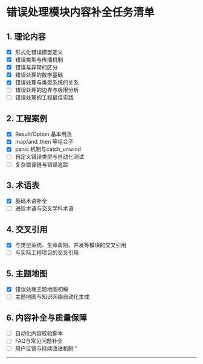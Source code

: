 ﻿# 错误处理模块内容补全任务清单

## 1. 理论内容

- [x] 形式化错误模型定义
- [x] 错误类型与传播机制
- [x] 错误与异常的区分
- [x] 错误处理的数学基础
- [x] 错误处理与类型系统的关系
- [ ] 错误处理的边界与极限分析
- [ ] 错误处理的工程最佳实践

## 2. 工程案例

- [x] Result/Option 基本用法
- [x] map/and_then 等组合子
- [x] panic 机制与catch_unwind
- [ ] 自定义错误类型与自动化测试
- [ ] 复杂错误链与错误追踪

## 3. 术语表

- [x] 基础术语补全
- [ ] 进阶术语与交叉学科术语

## 4. 交叉引用

- [x] 与类型系统、生命周期、并发等模块的交叉引用
- [ ] 与实际工程项目的交叉引用

## 5. 主题地图

- [x] 错误处理主题地图初稿
- [ ] 主题地图与知识网络自动化生成

## 6. 内容补全与质量保障

- [ ] 自动化内容校验脚本
- [ ] FAQ与常见问题补全
- [ ] 用户反馈与持续改进机制
"

---
